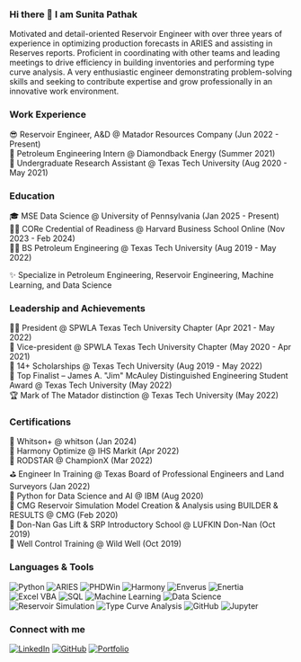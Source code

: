 ### Hi there 👋 I am Sunita Pathak

Motivated and detail-oriented Reservoir Engineer with over three years of experience in optimizing production forecasts in ARIES and assisting in Reserves reports. Proficient in coordinating with other teams and leading meetings to drive efficiency in building inventories and performing type curve analysis. A very enthusiastic engineer demonstrating problem-solving skills and seeking to contribute expertise and grow professionally in an innovative work environment.

### Work Experience  

😎 Reservoir Engineer, A&D @ Matador Resources Company (Jun 2022 - Present)  
🌱 Petroleum Engineering Intern @ Diamondback Energy (Summer 2021)  
🔬 Undergraduate Research Assistant @ Texas Tech University (Aug 2020 - May 2021)  

### Education  

🎓 MSE Data Science @ University of Pennsylvania (Jan 2025 - Present)  
👩‍💻 CORe Credential of Readiness @ Harvard Business School Online (Nov 2023 - Feb 2024)  
👩‍🎓 BS Petroleum Engineering @ Texas Tech University (Aug 2019 - May 2022)  

✨ Specialize in Petroleum Engineering, Reservoir Engineering, Machine Learning, and Data Science  

### Leadership and Achievements  

🙋‍♀️ President @ SPWLA Texas Tech University Chapter (Apr 2021 - May 2022)  
🧭 Vice-president @ SPWLA Texas Tech University Chapter (May 2020 - Apr 2021)  
👑 14+ Scholarships @ Texas Tech University (Aug 2019 - May 2022)  
🏅 Top Finalist – James A. "Jim" McAuley Distinguished Engineering Student Award @ Texas Tech University (May 2022)  
🏆 Mark of The Matador distinction @ Texas Tech University (May 2022)  

### Certifications  

🏏 Whitson+ @ whitson (Jan 2024)  
🏀 Harmony Optimize @ IHS Markit (Apr 2022)  
🏒 RODSTAR @ ChampionX (Mar 2022)  
⛳ Engineer In Training @ Texas Board of Professional Engineers and Land Surveyors (Jan 2022)  
🏈 Python for Data Science and AI @ IBM (Aug 2020)  
🏓 CMG Reservoir Simulation Model Creation & Analysis using BUILDER & RESULTS @ CMG (Feb 2020)  
🥊 Don-Nan Gas Lift & SRP Introductory School @ LUFKIN Don-Nan (Oct 2019)  
🥋 Well Control Training @ Wild Well (Oct 2019)

### Languages & Tools
![Python](https://img.shields.io/badge/Code-Python-blue)  ![ARIES](https://img.shields.io/badge/Software-ARIES-orange)  ![PHDWin](https://img.shields.io/badge/Software-PHDWin-yellow)  ![Harmony](https://img.shields.io/badge/Software-Harmony-lightgrey)  ![Enverus](https://img.shields.io/badge/Tool-Enverus-green)  ![Enertia](https://img.shields.io/badge/Tool-Enertia-teal)  ![Excel VBA](https://img.shields.io/badge/Tool-Excel%20VBA-brightgreen)  ![SQL](https://img.shields.io/badge/Database-SQL-blueviolet)    ![Machine Learning](https://img.shields.io/badge/Skill-Machine%20Learning-red)  ![Data Science](https://img.shields.io/badge/Field-Data%20Science-9cf)  ![Reservoir Simulation](https://img.shields.io/badge/Skill-Reservoir%20Simulation-brown)  ![Type Curve Analysis](https://img.shields.io/badge/Skill-Type%20Curve%20Analysis-yellowgreen)  ![GitHub](https://img.shields.io/badge/Tool-GitHub-black)  ![Jupyter](https://img.shields.io/badge/Tool-Jupyter-orange)  


### Connect with me

[![LinkedIn](https://img.shields.io/badge/LinkedIn-0A66C2?logo=linkedin&logoColor=white)](https://www.linkedin.com/in/iamsunitapathak)  [![GitHub](https://img.shields.io/badge/GitHub-181717?logo=github&logoColor=white)](https://github.com/iamsunitapathak)  [![Portfolio](https://img.shields.io/badge/Portfolio-000000?logo=website&logoColor=white)](https://sunitapathak.com/)

